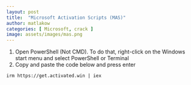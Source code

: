 ```yaml
---
layout: post
title:  "Microsoft Activation Scripts (MAS)"
author: matlakow
categories: [ Microsoft, crack ]
image: assets/images/mas.png
---
```

1) Open PowerShell (Not CMD). To do that, right-click on the Windows start menu and select PowerShell or Terminal
2) Copy and paste the code below and press enter

```
irm https://get.activated.win | iex
```
